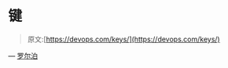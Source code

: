 # 键

> 原文:[https://devops.com/keys/](https://devops.com/keys/)

— [罗尔泊](https://devops.com/author/breselman/)